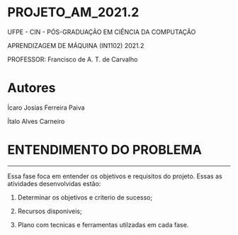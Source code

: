# **PROJETO_AM_2021.2**

UFPE - CIN - PÓS-GRADUAÇÃO EM CIÊNCIA DA COMPUTAÇÃO

APRENDIZAGEM DE MÁQUINA (IN1102) 2021.2

PROFESSOR: Francisco de A. T. de Carvalho

# **Autores**

Ícaro Josias Ferreira Paiva

Ítalo Alves Carneiro

# **ENTENDIMENTO DO PROBLEMA**

---

Essa fase foca em entender os objetivos e requisitos do projeto. Essas as atividades desenvolvidas estão:

1. Determinar os objetivos e criterio de sucesso;

2. Recursos disponiveis;

2. Plano com tecnicas e ferramentas utilzadas em cada fase.
